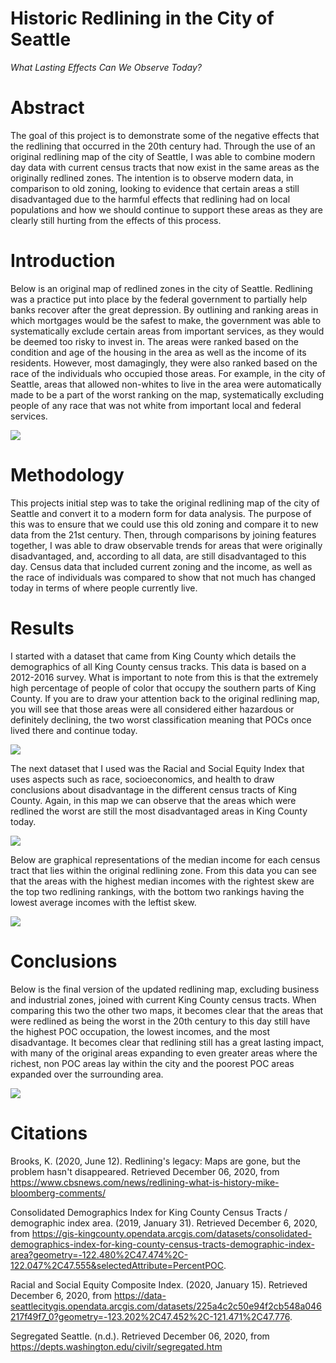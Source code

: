 # Historic Redlining in the City of Seattle
*What Lasting Effects Can We Observe Today?*

# Abstract

The goal of this project is to demonstrate some of the negative effects that the redlining that occurred in the 20th century had. Through the use of an original redlining map of the city of Seattle, I was able to combine modern day data with current census tracts that now exist in the same areas as the originally redlined zones. The intention is to observe modern data, in comparison to old zoning, looking to evidence that certain areas a still disadvantaged due to the harmful effects that redlining had on local populations and how we should continue to support these areas as they are clearly still hurting from the effects of this process.

# Introduction

 Below is an original map of redlined zones in the city of Seattle. Redlining was a practice put into place by the federal government to partially help banks recover after the great depression. By outlining and ranking areas in which mortgages would be the safest to make, the government was able to systematically exclude certain areas from important services, as they would be deemed too risky to invest in. The areas were ranked based on the condition and age of the housing in the area as well as the income of its residents. However, most damagingly, they were also ranked based on the race of the individuals who occupied those areas. For example, in the city of Seattle, areas that allowed non-whites to live in the area were automatically made to be a part of the worst ranking on the map, systematically excluding people of any race that was not white from important local and federal services.

<img src = "img\old_redlining.png"/>

# Methodology

This projects initial step was to take the original redlining map of the city of Seattle and convert it to a modern form for data analysis. The purpose of this was to ensure that we could use this old zoning and compare it to new data from the 21st century. Then, through comparisons by joining features together, I was able to draw observable trends for areas that were originally disadvantaged, and, according to all data, are still disadvantaged to this day. Census data that included current zoning and the income, as well as the race of individuals was compared to show that not much has changed today in terms of where people currently live.

# Results

I started with a dataset that came from King County which details the demographics of all King County census tracks. This data is based on a 2012-2016 survey. What is important to note from this is that the extremely high percentage of people of color that occupy the southern parts of King County. If you are to draw your attention back to the original redlining map, you will see that those areas were all considered either hazardous or definitely declining, the two worst classification meaning that POCs once lived there and continue today.

<img src = "img\poc_census.png"/>

The next dataset that I used was the Racial and Social Equity Index that uses aspects such as race, socioeconomics, and health to draw conclusions about disadvantage in the different census tracts of King County. Again, in this map we can observe that the areas which were redlined the worst are still the most disadvantaged areas in King County today.

<img src = "img\sei.png"/>

Below are graphical representations of the median income for each census tract that lies within the original redlining zone. From this data you can see that the areas with the highest median incomes with the rightest skew are the top two redlining rankings, with the bottom two rankings having the lowest average incomes with the leftist skew.

<img src = "img\income.PNG"/>

# Conclusions

Below is the final version of the updated redlining map, excluding business and industrial zones, joined with current King County census tracts. When comparing this two the other two maps, it becomes clear that the areas that were redlined as being the worst in the 20th century to this day still have the highest POC occupation, the lowest incomes, and the most disadvantage. It becomes clear that redlining still has a great lasting impact, with many of the original areas expanding to even greater areas where the richest, non POC areas lay within the city and the poorest POC areas expanded over the surrounding area.

<img src = "img\converted_redlining.png"/>

# Citations

Brooks, K. (2020, June 12). Redlining's legacy: Maps are gone, but the problem hasn't disappeared. Retrieved December 06, 2020, from https://www.cbsnews.com/news/redlining-what-is-history-mike-bloomberg-comments/

Consolidated Demographics Index for King County Census Tracts / demographic index area. (2019, January 31). Retrieved December 6, 2020, from https://gis-kingcounty.opendata.arcgis.com/datasets/consolidated-demographics-index-for-king-county-census-tracts-demographic-index-area?geometry=-122.480%2C47.474%2C-122.047%2C47.555&selectedAttribute=PercentPOC.

Racial and Social Equity Composite Index. (2020, January 15). Retrieved December 6, 2020, from https://data-seattlecitygis.opendata.arcgis.com/datasets/225a4c2c50e94f2cb548a046217f49f7_0?geometry=-123.202%2C47.452%2C-121.471%2C47.776.

Segregated Seattle. (n.d.). Retrieved December 06, 2020, from https://depts.washington.edu/civilr/segregated.htm
